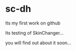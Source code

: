 # sc-dh
Its my first work on github

Its testing of SkinChanger...





you will find out about it soon...
